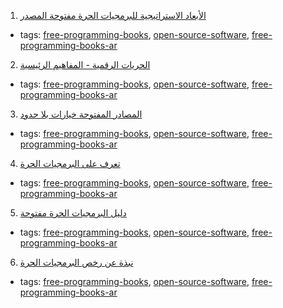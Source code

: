 1. [الأبعاد الاستراتيجية للبرمجيات الحرة مفتوحة المصدر ](http://librebooks.org/strategic-dimensions-of-free-and-open-source-software/)
  * tags: [free-programming-books](tags/free-programming-books.md), [open-source-software](tags/open-source-software.md), [free-programming-books-ar](tags/free-programming-books-ar.md)
2. [الحريات الرقمية - المفاهيم الرئيسية ](http://librebooks.org/digital-freedoms-main-concepts/)
  * tags: [free-programming-books](tags/free-programming-books.md), [open-source-software](tags/open-source-software.md), [free-programming-books-ar](tags/free-programming-books-ar.md)
3. [المصادر المفتوحة خيارات بلا حدود ](http://librebooks.org/opensource-ultimate-options/)
  * tags: [free-programming-books](tags/free-programming-books.md), [open-source-software](tags/open-source-software.md), [free-programming-books-ar](tags/free-programming-books-ar.md)
4. [تعرف على البرمجيات الحرة ](http://librebooks.org/know-free-software/)
  * tags: [free-programming-books](tags/free-programming-books.md), [open-source-software](tags/open-source-software.md), [free-programming-books-ar](tags/free-programming-books-ar.md)
5. [دليل البرمجيات الحرة مفتوحة ](http://librebooks.org/free-opensource-guide/)
  * tags: [free-programming-books](tags/free-programming-books.md), [open-source-software](tags/open-source-software.md), [free-programming-books-ar](tags/free-programming-books-ar.md)
6. [نبذة عن رخص البرمجيات الحرة ](http://librebooks.org/bref-about-foss-licenses/)
  * tags: [free-programming-books](tags/free-programming-books.md), [open-source-software](tags/open-source-software.md), [free-programming-books-ar](tags/free-programming-books-ar.md)
